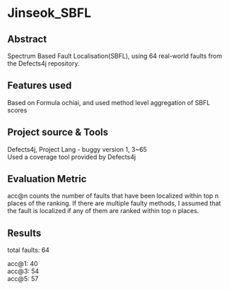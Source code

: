 # Jinseok_SBFL

## Abstract  
Spectrum Based Fault Localisation(SBFL), using 64 real-world faults from the Defects4j repository. 

## Features used
Based on Formula ochiai, and used method level aggregation of SBFL scores  

## Project source & Tools  
Defects4j, Project Lang - buggy version 1, 3~65   
Used a coverage tool provided by Defects4j  

## Evaluation Metric
acc@n counts the number of faults that have been localized within top n places of the ranking. If there are multiple faulty methods, I assumed that the fault is localized if any of them are ranked within top n places.

## Results   
total faults: 64   

acc@1: 40  
acc@3: 54  
acc@5: 57  